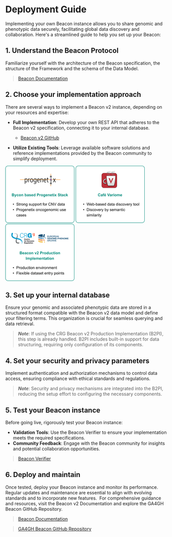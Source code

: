 # Deployment Guide

Implementing your own Beacon instance allows you to share genomic and phenotypic data securely, facilitating global data discovery and collaboration. Here's a streamlined guide to help you set up your Beacon:

## 1. Understand the Beacon Protocol

Familiarize yourself with the architecture of the Beacon specification, the structure of the Framework and the schema of the Data Model. 
> [Beacon Documentation](docs.genomebeacons.org)

## 2. Choose your implementation approach
There are several ways to implement a Beacon v2 instance, depending on your resources and expertise:

- **Full Implementation**: Develop your own REST API that adheres to the Beacon v2 specification, connecting it to your internal database.
  
  - [Beacon v2 GitHub](https://github.com/ga4gh-beacon/beacon-v2/)

- **Utilize Existing Tools**: Leverage available software solutions and reference implementations provided by the Beacon community to simplify deployment.

![Progenetix card](./img/progenetix-card.png) ![Café Variome card](./img/variome-card.png) ![Beacon V2 Production Implementation](./img/beaconv2PI-card.png) 

## 3. Set up your internal database

Ensure your genomic and associated phenotypic data are stored in a structured format compatible with the Beacon v2 data model and define your filtering terms.  This organization is crucial for seamless querying and data retrieval.
> ***Note***: If using the CRG Beacon v2 Production Implementation (B2PI), this step is already handled. B2PI includes built-in support for data structuring, requiring only configuration of its components.

## 4. Set your security and privacy parameters

Implement authentication and authorization mechanisms to control data access, ensuring compliance with ethical standards and regulations. 
> ***Note***: Security and privacy mechanisms are integrated into the B2PI, reducing the setup effort to configuring the necessary components.

## 5. Test your Beacon instance

Before going live, rigorously test your Beacon instance:
- **Validation Tools**: Use the Beacon Verifier to ensure your implementation meets the required specifications.
- **Community Feedback**: Engage with the Beacon community for insights and potential collaboration opportunities.
> [Beacon Verifier](https://beacon-verifier-demo.ega-archive.org/)

## 6. Deploy and maintain

Once tested, deploy your Beacon instance and monitor its performance. Regular updates and maintenance are essential to align with evolving standards and to incorporate new features. 
For comprehensive guidance and resources, visit the Beacon v2 Documentation and explore the GA4GH Beacon GitHub Repository.
> [Beacon Documentation](docs.genomebeacons.org)

> [GA4GH Beacon GitHub Repository](https://github.com/ga4gh-beacon/ga4gh-beacon.github.io)
